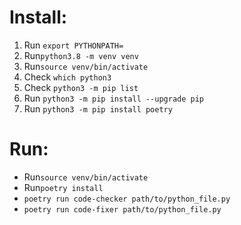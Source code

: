 # Install:

1. Run `export PYTHONPATH=`
2. Run`python3.8 -m venv venv`
3. Run`source venv/bin/activate`
4. Check `which python3`
5. Check `python3 -m pip list`
6. Run `python3 -m pip install --upgrade pip`
7. Run `python3 -m pip install poetry`

# Run:

- Run`source venv/bin/activate`
- Run`poetry install`
- `poetry run code-checker path/to/python_file.py`
- `poetry run code-fixer path/to/python_file.py `